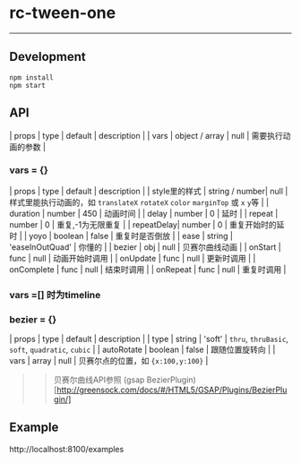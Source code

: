 # rc-tween-one
---

## Development

```
npm install
npm start
```

## API

| props      | type           | default | description    |
| vars       | object / array | null    | 需要执行动画的参数 |

### vars = {}
| props      | type           | default | description    |
| style里的样式 | string / number| null  | 样式里能执行动画的，如 `translateX` `rotateX` `color` `marginTop` 或 `x` `y`等 |
| duration   |  number        | 450     | 动画时间     |
| delay      | number         | 0       | 延时  |
| repeat     | number         | 0       | 重复,-1为无限重复 |
| repeatDelay| number         | 0       | 重复开始时的延时 |
| yoyo       | boolean        | false   | 重复时是否倒放  |
| ease       | string         | 'easeInOutQuad' | 你懂的 |
| bezier     | obj            | null    | 贝赛尔曲线动画   |
| onStart    | func           | null    | 动画开始时调用  |
| onUpdate   | func           | null    | 更新时调用  |
| onComplete | func           | null    | 结束时调用  |
| onRepeat   | func           | null    | 重复时调用  |



### vars =[] 时为timeline

### bezier = {}
| props      | type           | default | description    |
| type       | string         | 'soft'  | `thru`, `thruBasic`, `soft`, `quadratic`, `cubic` |
| autoRotate | boolean        | false   | 跟随位置旋转向  |
| vars       | array          | null    | 贝赛尔点的位置，如 `{x:100,y:100}` |

>> 贝赛尔曲线API参照 (gsap BezierPlugin)[http://greensock.com/docs/#/HTML5/GSAP/Plugins/BezierPlugin/]

## Example

http://localhost:8100/examples
